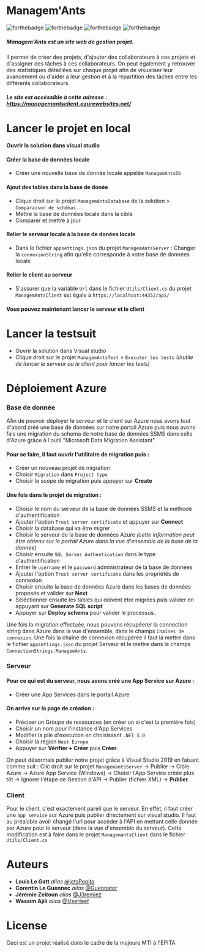 # Managem'Ants

![forthebadge](https://img.shields.io/badge/.NET-5C2D91?style=for-the-badge&logo=.net&logoColor=white)
![forthebadge](https://img.shields.io/badge/HTML-239120?style=for-the-badge&logo=html5&logoColor=white)
![forthebadge](https://img.shields.io/badge/CSS-239120?&style=for-the-badge&logo=css3&logoColor=white)
![forthebadge](https://img.shields.io/badge/JavaScript-F7DF1E?style=for-the-badge&logo=javascript&logoColor=black)

##### Managem'Ants est un site web de gestion projet.
Il permet de créer des projets, d'ajouter des collaborateurs à ces projets et d'assigner des tâches à ces collaborateurs.
On peut également y retrouver des statistiques détaillées sur chaque projet afin de visualiser leur avancement ou d'aider à leur gestion et à la répartition des tâches entre les différents collaborateurs.
##### Le site est accéssible à cette adresse : https://managemantsclient.azurewebsites.net/


# Lancer le projet en local

#### Ouvrir la solution dans visual studio
#### Créer la base de données locale
- Créer une nouvelle base de donnée locale appelée ``ManagemAntsDb``
#### Ajout des tables dans la base de donée
- Clique droit sur le projet ``ManagemAntsDatabase`` de la solution > ``Comparaison de schémas...``
- Mettre la base de données locale dans la cible
- Comparer et mettre à jour
#### Relier le serveur locale à la base de donées locale
- Dans le fichier ``appsettings.json`` du projet ``ManagemAntsServer`` : Changer la ``connexionString`` afin qu'elle corresponde à votre base de données locale
#### Relier le client au serveur
- S'assurer que la variable ``Url`` dans le fichier ``Utils/Client.cs`` du projet ``ManagemAntsClient`` est ègale à ``https://localhost:44352/api/``

#### Vous pouvez maintenant lancer le serveur et le client

# Lancer la testsuit
- Ouvrir la solution dans Visual studio
- Clique droit sur le projet ``ManagemAntsTest`` > ``Executer les tests``
_(Inutile de lancer le serveur ou le client pour lancer les tests)_

# Déploiement Azure

### Base de donnée
Afin de pouvoir déployer le serveur et le client sur Azure nous avons tout d'abord créé une base de données sur notre portail Azure puis nous avons fais une migration du schema de notre base de données SSMS dans celle d'Azure grâce à l'outil "Microsoft Data Migration Assistant".

#### Pour se faire, il faut ouvrir l'utilitaire de migration puis :
- Créer un nouveau projet de migration
- Choisir ``Migration`` dans ``Project type``
- Choisir le scope de migration puis appuyer sur __Create__
#### Une fois dans le projet de migration :
- Choisir le nom du serveur de la base de données SSMS et la méthode d'authentification
- Ajouter l'option ``Trust server certificate`` et appuyer sur __Connect__
- Choisir la database qui va être migrer
- Choisir le serveur de la base de données Azure _(cette information peut être obtenu sur le portail Azure dans la vue d'ensemble de la base de la donnée)_
- Choisir ensuite ``SQL Server Authentication`` dans le type d'authentification
- Entrer le ``username`` et le ``password`` administrateur de la base de données
- Ajouter l'option ``Trust server certificate`` dans les propriétés de connexion
- Choisir ensuite la base de données Azure dans les bases de données proposés et valider sur __Next__
- Séléctionner ensuite les tables qui doivent être migrées puis valider en appuyant sur __Generate SQL script__
- Appuyer sur __Deploy schema__ pour valider le processus.

Une fois la migration effectuée, nous pouvons récupéerer la connection string dans Azure dans la vue d'ensemble, dans le champs ``Chaînes de connexion``. Une fois la chaîne de connexion récupérée il faut la mettre dans le fichier ``appsettings.json`` du projet Serveur et le mettre dans le champs ``ConnectionStrings.ManagemAnts``.

### Serveur
#### Pour ce qui est du serveur, nous avons créé une App Service sur Azure : 
- Créer une App Services dans le portail Azure
#### On arrive sur la page de création :
- Préciser un Groupe de ressources (en créer un si c'est la première fois)
- Choisir un nom pour l'instance d'App Services
- Modifier la pile d'execution en choisissant ``.NET 5.0``
- Choisir la région ``West Europe``
- Appuyer sur __Vérifier + Créer__ puis __Créer__.

On peut désormais publier notre projet grâce à Visual Studio 2019 en faisant comme suit :
Clic droit sur le projet ``ManagemantsServer`` -> Publier -> Cible Azure -> Azure App Service (Windows) -> Choisir l'App Service créée plus tôt -> Ignorer l'étape de Gestion d'API -> Publier (fichier XML)  -> __Publier__.

### Client
Pour le client, c'est exactement pareil que le serveur. En effet, il faut créer une ``app service`` sur Azure puis publier directement sur visual studio. Il faut au préalable avoir changé l'url pour accèder à l'API en mettant celle donnée par Azure pour le serveur (dans la vue d'ensemble du serveur). Cette modification est à faire dans le projet ``ManagemantsClient`` dans le fichier ``Utils/Client.cs``

# Auteurs
* **Louis Le Gatt** _alias_ [@jetsPepito](https://github.com/jetsPepito)
* **Corentin Le Guennec** _alias_ [@Guennator](https://github.com/Guennator)
* **Jérémie Zeitoun** _alias_ [@J3remiez](https://github.com/J3remiez)
* **Wassim Ajili** _alias_ [@Userleef](https://github.com/Userleef)

# License
Ceci est un projet réalisé dans le cadre de la majeure MTI à l'EPITA

